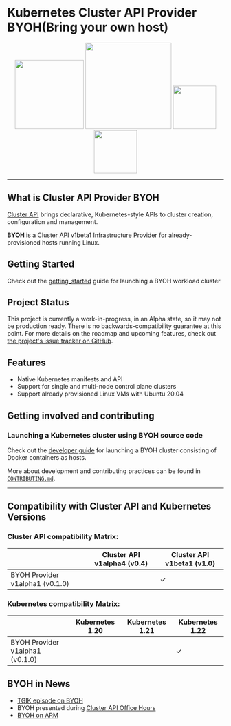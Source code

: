 # Kubernetes Cluster API Provider BYOH(Bring your own host)
<p align="center">
<!-- lint card --><a href="https://github.com/vmware-tanzu/cluster-api-provider-bringyourownhost/actions/workflows/lint.yml" width="160x">
<img src="https://github.com/vmware-tanzu/cluster-api-provider-bringyourownhost/actions/workflows/lint.yml/badge.svg" width="160x"></a>
<!-- test status -->
<a href="https://github.com/vmware-tanzu/cluster-api-provider-bringyourownhost/actions/workflows/main.yml" width="160x">
<img src="https://github.com/vmware-tanzu/cluster-api-provider-bringyourownhost/actions/workflows/main.yml/badge.svg" width="200x"></a>
<!-- go doc / reference card -->
<a href="https://pkg.go.dev/github.com/vmware-tanzu/cluster-api-provider-bringyourownhost"  width="160x">
<img src="https://pkg.go.dev/badge/github.com/vmware-tanzu/cluster-api-provider-bringyourownhost.svg"  width="100x"></a>
<!-- goreportcard badge -->
<a href="https://goreportcard.com/report/github.com/vmware-tanzu/cluster-api-provider-bringyourownhost"  width="160x">
<img src="https://goreportcard.com/badge/github.com/vmware-tanzu/cluster-api-provider-bringyourownhost"  width="100x"></a>
</p>

------

## What is Cluster API Provider BYOH

[Cluster API][cluster_api] brings
declarative, Kubernetes-style APIs to cluster creation, configuration and
management.

__BYOH__ is a Cluster API v1beta1 Infrastructure Provider for already-provisioned hosts running Linux.

## Getting Started
Check out the [getting_started](https://github.com/vmware-tanzu/cluster-api-provider-bringyourownhost/blob/main/docs/getting_started.md) guide for launching a BYOH workload cluster

## Project Status

This project is currently a work-in-progress, in an Alpha state, so it may not be production ready. There is no backwards-compatibility guarantee at this point. For more details on the roadmap and upcoming features, check out [the project's issue tracker on GitHub][issue].

## Features

- Native Kubernetes manifests and API
- Support for single and multi-node control plane clusters
- Support already provisioned Linux VMs with Ubuntu 20.04

## Getting involved and contributing

### Launching a Kubernetes cluster using BYOH source code

Check out the [developer guide](./docs/local_dev.md) for launching a BYOH cluster consisting of Docker containers as hosts.

More about development and contributing practices can be found in [`CONTRIBUTING.md`](./CONTRIBUTING.md).

------

## Compatibility with Cluster API and Kubernetes Versions

### Cluster API compatibility Matrix:

||Cluster API v1alpha4 (v0.4)|Cluster API v1beta1 (v1.0)|
|-|-|-|
|BYOH Provider v1alpha1 (v0.1.0)||✓|


### Kubernetes compatibility Matrix:

||Kubernetes 1.20|Kubernetes 1.21|Kubernetes 1.22|
|-|-|-|-|
|BYOH Provider v1alpha1 (v0.1.0)|||✓|

## BYOH in News
- [TGIK episode on BYOH](https://www.youtube.com/watch?v=Xwm5Ka27-Io&t=2838s)
- BYOH presented during [Cluster API Office Hours](https://www.youtube.com/watch?v=6ODMLgX-dz4&t=572s)
- [BYOH on ARM](https://williamlam.com/2021/11/hybrid-x86-and-arm-kubernetes-clusters-using-tanzu-community-edition-tce-and-esxi-arm.html)


<!-- References -->

[cluster_api]: https://github.com/kubernetes-sigs/cluster-api
[issue]: https://github.com/vmware-tanzu/cluster-api-provider-bringyourownhost/issues
